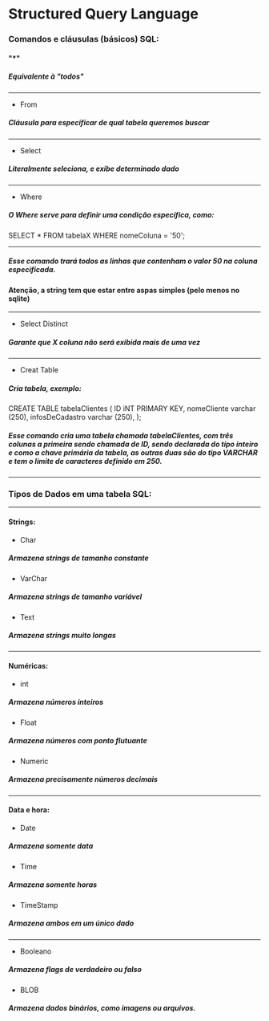 # Structured Query Language

### Comandos e cláusulas (básicos) SQL:

#### "*" 
##### Equivalente à "todos"
<hr>

- From 
##### Cláusula para especificar de qual tabela queremos buscar
<hr>

- Select 
##### Literalmente seleciona, e exibe determinado dado
<hr>

- Where 
##### O Where serve para definir uma condição específica, como: 
SELECT * FROM tabelaX WHERE nomeColuna = '50';
<hr>

##### Esse comando trará todos as linhas que contenham o valor 50 na coluna especificada. 
#### Atenção, a string tem que estar entre aspas simples (pelo menos no sqlite)
<hr>

- Select Distinct 
##### Garante que X coluna não será exibida mais de uma vez

<hr>

- Creat Table
##### Cria tabela, exemplo:

CREATE TABLE tabelaClientes (
    ID iNT PRIMARY KEY, 
    nomeCliente varchar (250),
    infosDeCadastro varchar (250),
);

##### Esse comando cria uma tabela chamada tabelaClientes, com três colunas a primeira sendo chamada de ID, sendo declarada do tipo inteiro e como a chave primária da tabela, as outras duas são do tipo VARCHAR e tem o limite de caracteres definido em 250.

<hr>

### Tipos de Dados em uma tabela SQL:
<hr>

#### Strings:

- Char 
##### Armazena strings de tamanho constante

- VarChar 
##### Armazena strings de tamanho variável

- Text 
##### Armazena strings muito longas

<hr>

#### Numéricas: 

- int 
##### Armazena números inteiros

- Float
##### Armazena números com ponto flutuante

- Numeric 
##### Armazena precisamente números decimais

<hr>

#### Data e hora: 

- Date
##### Armazena somente data

- Time
##### Armazena somente horas

- TimeStamp
##### Armazena ambos em um único dado

<hr>

- Booleano
##### Armazena flags de verdadeiro ou falso

- BLOB
##### Armazena dados binários, como imagens ou arquivos.


